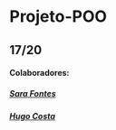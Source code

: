 # Projeto-POO

## 17/20

#### Colaboradores:
##### [Sara Fontes](https://github.com/Sarafont)
##### [Hugo Costa](https://github.com/Hugocrc)
